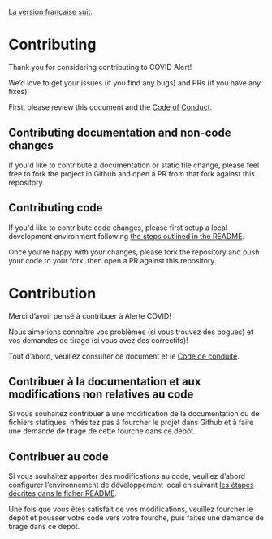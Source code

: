 [La version française suit.](#contribution)

# Contributing

Thank you for considering contributing to COVID Alert!

We’d love to get your issues (if you find any bugs) and PRs (if you have any fixes)!

First, please review this document and the [Code of Conduct](CODE_OF_CONDUCT.md).

## Contributing documentation and non-code changes

If you'd like to contribute a documentation or static file change, please
feel free to fork the project in Github and open a PR from that fork against
this repository.

## Contributing code

If you'd like to contribute code changes, please first setup a local development
environment following [the steps outlined in the README](README.md#local-development).

Once you're happy with your changes, please fork the repository and push your
code to your fork, then open a PR against this repository.

# Contribution

Merci d’avoir pensé à contribuer à Alerte COVID!

Nous aimerions connaître vos problèmes (si vous trouvez des bogues) et vos demandes de tirage (si vous avez des correctifs)!

Tout d’abord, veuillez consulter ce document et le [Code de conduite](CODE_OF_CONDUCT.md#code-de-conduite-de-la-charte-des-contributeurs).

## Contribuer à la documentation et aux modifications non relatives au code

Si vous souhaitez contribuer à une modification de la documentation ou de fichiers statiques,
n’hésitez pas à fourcher le projet dans Github et à faire une demande de tirage de cette fourche dans ce dépôt.

## Contribuer au code

Si vous souhaitez apporter des modifications au code, veuillez d’abord configurer l’environnement de développement local en suivant [les étapes décrites dans le ficher README](README.md#développement-local).

Une fois que vous êtes satisfait de vos modifications, veuillez fourcher le dépôt et pousser votre code vers votre fourche, puis faites une demande de tirage dans ce dépôt.
